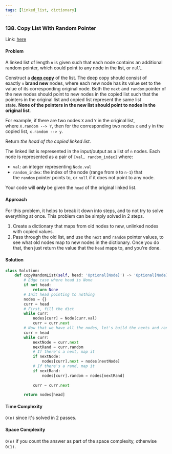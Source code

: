 ```yaml
---
tags: [linked_list, dictionary]
---
```

### 138. Copy List With Random Pointer

Link: [here](https://leetcode.com/problems/copy-list-with-random-pointer/description/)

#### Problem
A linked list of length `n` is given such that each node contains an additional random pointer, which could point to any node in the list, or `null`.

Construct a [**deep copy**](https://en.wikipedia.org/wiki/Object_copying#Deep_copy) of the list. The deep copy should consist of exactly `n` **brand new** nodes, where each new node has its value set to the value of its corresponding original node. Both the `next` and `random` pointer of the new nodes should point to new nodes in the copied list such that the pointers in the original list and copied list represent the same list state. **None of the pointers in the new list should point to nodes in the original list**.

For example, if there are two nodes `X` and `Y` in the original list, where `X.random --> Y`, then for the corresponding two nodes `x` and `y` in the copied list, `x.random --> y`.

Return _the head of the copied linked list_.

The linked list is represented in the input/output as a list of `n` nodes. Each node is represented as a pair of `[val, random_index]` where:

- `val`: an integer representing `Node.val`
- `random_index`: the index of the node (range from `0` to `n-1`) that the `random` pointer points to, or `null` if it does not point to any node.

Your code will **only** be given the `head` of the original linked list.

#### Approach
For this problem, it helps to break it down into steps, and to not try to solve everything at once. This problem can be simply solved in 2 steps.
1. Create a dictionary that maps from old nodes to new, unlinked nodes with copied values.
2. Pass through the old list, and use the `next` and `random` pointer values, to see what old nodes map to new nodes in the dictionary. 
Once you do that, then just return the value that the `head` maps to, and you're done.

#### Solution
```python 
class Solution:
    def copyRandomList(self, head: 'Optional[Node]') -> 'Optional[Node]':
        # Edge case where head is None
        if not head:
            return None
        # Init head pointing to nothing
        nodes = {}
        curr = head
        # First, fill the dict
        while curr:
            nodes[curr] = Node(curr.val)
            curr = curr.next
        # Now that we have all the nodes, let's build the nexts and rands
        curr = head
        while curr:
            nextNode = curr.next
            nextRand = curr.random
            # If there's a next, map it
            if nextNode:
                nodes[curr].next = nodes[nextNode]
            # If there's a rand, map it
            if nextRand:
                nodes[curr].random = nodes[nextRand]
            
            curr = curr.next
        
        return nodes[head]
```

#### Time Complexity
`O(n)` since it's solved in 2 passes.

#### Space Complexity
`O(n)` if you count the answer as part of the space complexity, otherwise `O(1)`.